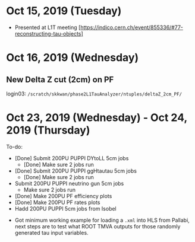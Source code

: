 # Oct 15, 2019 (Tuesday)

* Presented at L1T meeting [https://indico.cern.ch/event/855336/#77-reconstructing-tau-objects]

# Oct 16, 2019 (Wednesday)

## New Delta Z cut (2cm) on PF 
login03: `/scratch/skkwan/phase2L1TauAnalyzer/ntuples/deltaZ_2cm_PF/`


# Oct 23, 2019 (Wednesday) - Oct 24, 2019 (Thursday)

To-do:
* [Done] Submit 200PU PUPPI DYtoLL 5cm jobs
  * [Done] Make sure 2 jobs run
* [Done] Submit 200PU PUPPI ggHtautau 5cm jobs
  * [Done] Make sure 2 jobs run
* Submit 200PU PUPPI neutrino gun 5cm jobs
  * Make sure 2 jobs run
* [Done] Make 200PU PF efficiency plots
* [Done] Make 200PU PF rates plots
* Hadd 200PU PUPPI 5cm jobs from Isobel

- Got minimum working example for loading a `.xml` into HLS from Pallabi,
  next steps are to test what ROOT TMVA outputs for those randomly generated tau input variables.

